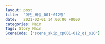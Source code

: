 ```yaml
---
layout: post
title:  "메인_회상_001~012장"
date:   2021-02-01 14:00:00 +0000
categories: Main
Tags: Story Main
SceneCode: ["scene_skip_cp001-012_q1_s10"]
---
```

